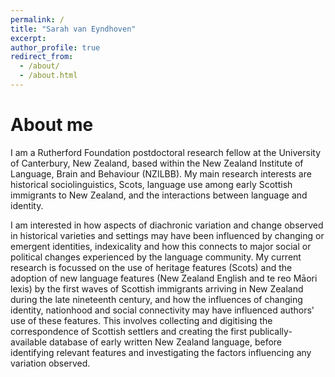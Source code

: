 ```yaml
---
permalink: /
title: "Sarah van Eyndhoven"
excerpt:
author_profile: true
redirect_from: 
  - /about/
  - /about.html
---
```


About me
====

I am a Rutherford Foundation postdoctoral research fellow at the University of Canterbury, New Zealand, based within the New Zealand Institute of Language, Brain and Behaviour (NZILBB). My main research interests are historical sociolinguistics, Scots, language use among early Scottish immigrants to New Zealand, and the interactions between language and identity. 

I am interested in how aspects of diachronic variation and change observed in historical varieties and settings may have been influenced by changing or emergent identities, indexicality and how this connects to major social or political changes experienced by the language community. My current research is focussed on the use of heritage features (Scots) and the adoption of new language features (New Zealand English and te reo Māori lexis) by the first waves of Scottish immigrants arriving in New Zealand during the late nineteenth century, and how the influences of changing identity, nationhood and social connectivity may have influenced authors' use of these features. This involves collecting and digitising the correspondence of Scottish settlers and creating the first publically-available database of early written New Zealand language, before identifying relevant features and investigating the factors influencing any variation observed. 

